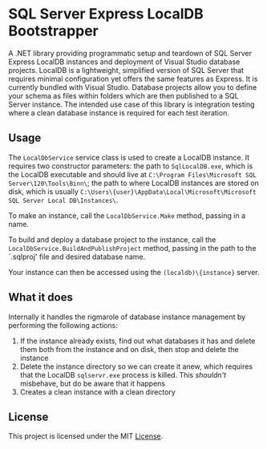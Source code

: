 # SQL Server Express LocalDB Bootstrapper
A .NET library providing programmatic setup and teardown of SQL Server Express LocalDB instances and deployment of Visual Studio database projects. LocalDB is a lightweight, simplified version of SQL Server that requires minimal configuration yet offers the same features as Express. It is currently bundled with Visual Studio. Database projects allow you to define your schema as files within folders which are then published to a SQL Server instance. The intended use case of this library is integration testing where a clean database instance is required for each test iteration.

## Usage
The `LocalDbService` service class is used to create a LocalDB instance. It requires two constructor parameters: the path to `SqlLocalDB.exe`, which is the LocalDB executable and should live at `C:\Program Files\Microsoft SQL Server\120\Tools\Binn\`; the path to where LocalDB instances are stored on disk, which is usually `C:\Users\{user}\AppData\Local\Microsoft\Microsoft SQL Server Local DB\Instances\`.

To make an instance, call the `LocalDbService.Make` method, passing in a name.

To build and deploy a database project to the instance, call the `LocalDbService.BuildAndPublishProject` method, passing in the path to the `.sqlproj' file and desired database name.

Your instance can then be accessed using the `(localdb)\{instance}` server.

## What it does
Internally it handles the rigmarole of database instance management by performing the following actions:

1. If the instance already exists, find out what databases it has and delete them both from the instance and on disk, then stop and delete the instance
2. Delete the instance directory so we can create it anew, which requires that the LocalDB `sqlservr.exe` process is killed. This *shouldn't* misbehave, but do be aware that it happens
3. Creates a clean instance with a clean directory

## License
This project is licensed under the MIT [License](LICENSE).
